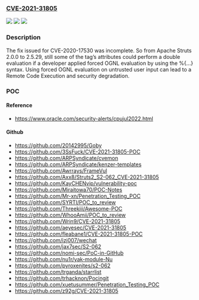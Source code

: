 ### [CVE-2021-31805](https://cve.mitre.org/cgi-bin/cvename.cgi?name=CVE-2021-31805)
![](https://img.shields.io/static/v1?label=Product&message=Apache%20Struts&color=blue)
![](https://img.shields.io/static/v1?label=Version&message=n%2Fa&color=blue)
![](https://img.shields.io/static/v1?label=Vulnerability&message=CWE-917%20Improper%20Neutralization%20of%20Special%20Elements%20used%20in%20an%20Expression%20Language%20Statement%20('Expression%20Language%20Injection')&color=brighgreen)

### Description

The fix issued for CVE-2020-17530 was incomplete. So from Apache Struts 2.0.0 to 2.5.29, still some of the tag’s attributes could perform a double evaluation if a developer applied forced OGNL evaluation by using the %{...} syntax. Using forced OGNL evaluation on untrusted user input can lead to a Remote Code Execution and security degradation.

### POC

#### Reference
- https://www.oracle.com/security-alerts/cpujul2022.html

#### Github
- https://github.com/20142995/Goby
- https://github.com/3SsFuck/CVE-2021-31805-POC
- https://github.com/ARPSyndicate/cvemon
- https://github.com/ARPSyndicate/kenzer-templates
- https://github.com/Awrrays/FrameVul
- https://github.com/Axx8/Struts2_S2-062_CVE-2021-31805
- https://github.com/KayCHENvip/vulnerability-poc
- https://github.com/Miraitowa70/POC-Notes
- https://github.com/Mr-xn/Penetration_Testing_POC
- https://github.com/SYRTI/POC_to_review
- https://github.com/Threekiii/Awesome-POC
- https://github.com/WhooAmii/POC_to_review
- https://github.com/Wrin9/CVE-2021-31805
- https://github.com/aeyesec/CVE-2021-31805
- https://github.com/fleabane1/CVE-2021-31805-POC
- https://github.com/izj007/wechat
- https://github.com/jax7sec/S2-062
- https://github.com/nomi-sec/PoC-in-GitHub
- https://github.com/nu1r/yak-module-Nu
- https://github.com/pyroxenites/s2-062
- https://github.com/trganda/starrlist
- https://github.com/trhacknon/Pocingit
- https://github.com/xuetusummer/Penetration_Testing_POC
- https://github.com/z92g/CVE-2021-31805

